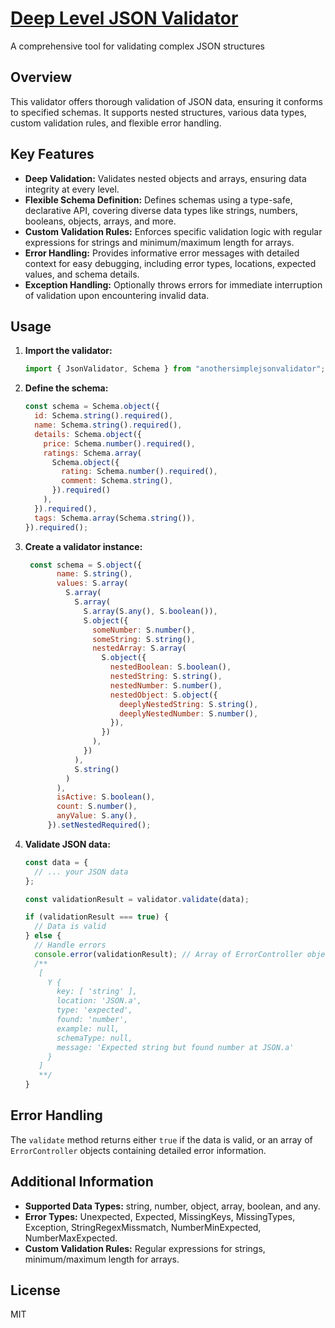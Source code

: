 # <a href="https://www.npmjs.com/package/anothersimplejsonvalidator" target="_blank">Deep Level JSON Validator</a>

A comprehensive tool for validating complex JSON structures

## Overview

This validator offers thorough validation of JSON data, ensuring it conforms to specified schemas. It supports nested structures, various data types, custom validation rules, and flexible error handling.

## Key Features

- **Deep Validation:** Validates nested objects and arrays, ensuring data integrity at every level.
- **Flexible Schema Definition:** Defines schemas using a type-safe, declarative API, covering diverse data types like strings, numbers, booleans, objects, arrays, and more.
- **Custom Validation Rules:** Enforces specific validation logic with regular expressions for strings and minimum/maximum length for arrays.
- **Error Handling:** Provides informative error messages with detailed context for easy debugging, including error types, locations, expected values, and schema details.
- **Exception Handling:** Optionally throws errors for immediate interruption of validation upon encountering invalid data.

## Usage

1. **Import the validator:**

   ```javascript
   import { JsonValidator, Schema } from "anothersimplejsonvalidator";
   ```

2. **Define the schema:**

   ```javascript
   const schema = Schema.object({
     id: Schema.string().required(),
     name: Schema.string().required(),
     details: Schema.object({
       price: Schema.number().required(),
       ratings: Schema.array(
         Schema.object({
           rating: Schema.number().required(),
           comment: Schema.string(),
         }).required()
       ),
     }).required(),
     tags: Schema.array(Schema.string()),
   }).required();
   ```

3. **Create a validator instance:**

   ```javascript
    const schema = S.object({
          name: S.string(),
          values: S.array(
            S.array(
              S.array(
                S.array(S.any(), S.boolean()),
                S.object({
                  someNumber: S.number(),
                  someString: S.string(),
                  nestedArray: S.array(
                    S.object({
                      nestedBoolean: S.boolean(),
                      nestedString: S.string(),
                      nestedNumber: S.number(),
                      nestedObject: S.object({
                        deeplyNestedString: S.string(),
                        deeplyNestedNumber: S.number(),
                      }),
                    })
                  ),
                })
              ),
              S.string()
            )
          ),
          isActive: S.boolean(),
          count: S.number(),
          anyValue: S.any(),
        }).setNestedRequired();
   ```

4. **Validate JSON data:**

   ```javascript
   const data = {
     // ... your JSON data
   };

   const validationResult = validator.validate(data);

   if (validationResult === true) {
     // Data is valid
   } else {
     // Handle errors
     console.error(validationResult); // Array of ErrorController objects
     /**
      [
        Y {
          key: [ 'string' ],
          location: 'JSON.a',
          type: 'expected',
          found: 'number',
          example: null,
          schemaType: null,
          message: 'Expected string but found number at JSON.a'
        }
      ]
      **/
   }
   ```

## Error Handling

The `validate` method returns either `true` if the data is valid, or an array of `ErrorController` objects containing detailed error information.

## Additional Information

- **Supported Data Types:** string, number, object, array, boolean, and any.
- **Error Types:** Unexpected, Expected, MissingKeys, MissingTypes, Exception, StringRegexMissmatch, NumberMinExpected, NumberMaxExpected.
- **Custom Validation Rules:** Regular expressions for strings, minimum/maximum length for arrays.

## License

MIT
